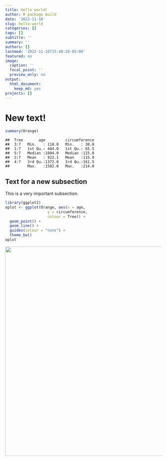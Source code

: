 ```yaml
---
title: Hello world!
author: R package build
date: '2022-11-16'
slug: hello-world
categories: []
tags: []
subtitle: ''
summary: ''
authors: []
lastmod: '2022-11-16T15:48:28-05:00'
featured: no
image:
  caption: ''
  focal_point: ''
  preview_only: no
output:
  html_document:
    keep_md: yes
projects: []
---
```


# New text!


```r
summary(Orange)
```

```
##  Tree       age         circumference  
##  3:7   Min.   : 118.0   Min.   : 30.0  
##  1:7   1st Qu.: 484.0   1st Qu.: 65.5  
##  5:7   Median :1004.0   Median :115.0  
##  2:7   Mean   : 922.1   Mean   :115.9  
##  4:7   3rd Qu.:1372.0   3rd Qu.:161.5  
##        Max.   :1582.0   Max.   :214.0
```

## Text for a new subsection

This is a very important subsection.


```r
library(ggplot2)
oplot <- ggplot(Orange, aes(x = age, 
                   y = circumference, 
                   colour = Tree)) +
  geom_point() +
  geom_line() +
  guides(colour = "none") +
  theme_bw()
oplot
```

<img src="{{< blogdown/postref >}}index_files/figure-html/unnamed-chunk-2-1.png" width="672" />
